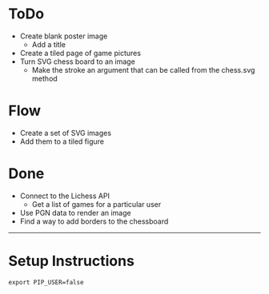 # ToDo
- Create blank poster image
   - Add a title
- Create a tiled page of game pictures
- Turn SVG chess board to an image
   - Make the stroke an argument that can be called from the chess.svg method

# Flow
- Create a set of SVG images
- Add them to a tiled figure

# Done
- Connect to the Lichess API
    - Get a list of games for a particular user
- Use PGN data to render an image
- Find a way to add borders to the chessboard

----------
# Setup Instructions
`export PIP_USER=false`